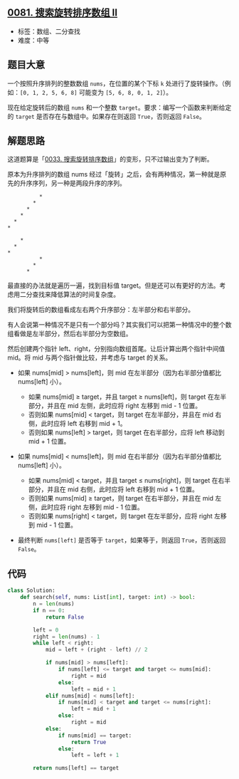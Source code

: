 ## [0081. 搜索旋转排序数组 II](https://leetcode-cn.com/problems/search-in-rotated-sorted-array-ii/)

- 标签：数组、二分查找
- 难度：中等

## 题目大意

一个按照升序排列的整数数组 `nums`，在位置的某个下标 `k` 处进行了旋转操作。（例如：`[0, 1, 2, 5, 6, 8]` 可能变为 `[5, 6, 8, 0, 1, 2]`）。

现在给定旋转后的数组 `nums` 和一个整数 `target`。要求：编写一个函数来判断给定的 `target` 是否存在与数组中。如果存在则返回 `True`，否则返回 `False`。

## 解题思路

这道题算是「[0033. 搜索旋转排序数组](https://leetcode-cn.com/problems/search-in-rotated-sorted-array/)」的变形，只不过输出变为了判断。

原本为升序排列的数组 nums 经过「旋转」之后，会有两种情况，第一种就是原先的升序序列，另一种是两段升序的序列。

```
          *
        *
      *
    *
  *
*
```

```
    *
  *
*
          *
        *
      *
```

最直接的办法就是遍历一遍，找到目标值 target。但是还可以有更好的方法。考虑用二分查找来降低算法的时间复杂度。

我们将旋转后的数组看成左右两个升序部分：左半部分和右半部分。

有人会说第一种情况不是只有一个部分吗？其实我们可以把第一种情况中的整个数组看做是左半部分，然后右半部分为空数组。

然后创建两个指针 left、right，分别指向数组首尾。让后计算出两个指针中间值 mid。将 mid 与两个指针做比较，并考虑与 target 的关系。

- 如果 nums[mid] > nums[left]，则 mid 在左半部分（因为右半部分值都比 nums[left] 小）。
  - 如果 nums[mid] ≥ target，并且 target ≥ nums[left]，则 target 在左半部分，并且在 mid 左侧，此时应将 right 左移到 mid - 1 位置。
  - 否则如果 nums[mid] < target，则 target 在左半部分，并且在 mid 右侧，此时应将 left 右移到 mid + 1。
  - 否则如果 nums[left] > target，则 target 在右半部分，应将 left 移动到 mid + 1 位置。

- 如果 nums[mid] < nums[left]，则 mid 在右半部分（因为右半部分值都比 nums[left] 小）。
  - 如果 nums[mid] < target，并且 target ≤ nums[right]，则 target 在右半部分，并且在 mid 右侧，此时应将 left 右移到 mid + 1 位置。
  - 否则如果 nums[mid] ≥ target，则 target 在右半部分，并且在 mid 左侧，此时应将 right 左移到 mid - 1 位置。
  - 否则如果 nums[right] < target，则 target 在左半部分，应将 right 左移到 mid - 1 位置。
- 最终判断 `nums[left]` 是否等于 `target`，如果等于，则返回 `True`，否则返回 `False`。

## 代码

```Python
class Solution:
    def search(self, nums: List[int], target: int) -> bool:
        n = len(nums)
        if n == 0:
            return False

        left = 0
        right = len(nums) - 1
        while left < right:
            mid = left + (right - left) // 2

            if nums[mid] > nums[left]:
                if nums[left] <= target and target <= nums[mid]:
                    right = mid
                else:
                    left = mid + 1
            elif nums[mid] < nums[left]:
                if nums[mid] < target and target <= nums[right]:
                    left = mid + 1
                else:
                    right = mid
            else:
                if nums[mid] == target:
                    return True
                else:
                    left = left + 1

        return nums[left] == target
```

